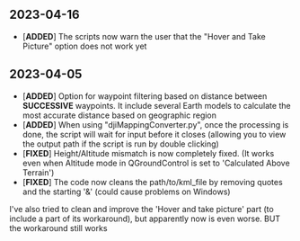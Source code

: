 ## 2023-04-16
- \[**ADDED**\] The scripts now warn the user that the "Hover and Take Picture" option does not work yet

## 2023-04-05
- \[**ADDED**\] Option for waypoint filtering based on distance between **SUCCESSIVE** waypoints. It include several Earth models to calculate the most accurate distance based on geographic region
- \[**ADDED**\] When using "djiMappingConverter.py", once the processing is done, the script will wait for input before it closes (allowing you to view the output path if the script is run by double clicking)
- \[**FIXED**\] Height/Altitude mismatch is now completely fixed. (It works even when Altitude mode in QGroundControl is set to 'Calculated Above Terrain')
- \[**FIXED**\] The code now cleans the path/to/kml_file by removing quotes and the starting '&' (could cause problems on Windows)

I've also tried to clean and improve the 'Hover and take picture' part (to include a part of its workaround), but apparently now is even worse. BUT the workaround still works